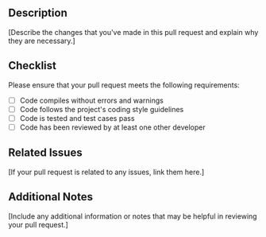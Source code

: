 ## Description

[Describe the changes that you've made in this pull request and explain why they are necessary.]

## Checklist

Please ensure that your pull request meets the following requirements:

- [ ] Code compiles without errors and warnings
- [ ] Code follows the project's coding style guidelines
- [ ] Code is tested and test cases pass
- [ ] Code has been reviewed by at least one other developer

## Related Issues

[If your pull request is related to any issues, link them here.]

## Additional Notes

[Include any additional information or notes that may be helpful in reviewing your pull request.]
